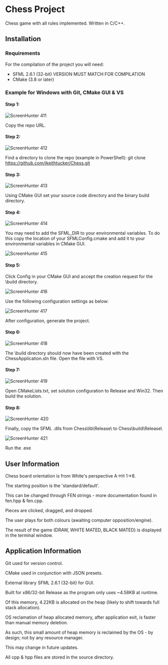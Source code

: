 # Chess Project
Chess game with all rules implemented. Written in C/C++.

## Installation

### Requirements
For the compilation of the project you will need:
- SFML 2.6.1 (32-bit) VERSION MUST MATCH FOR COMPILATION
- CMake (3.8 or later)

### Example for Windows with Git, CMake GUI & VS

#### Step 1:
![ScreenHunter 411](https://github.com/user-attachments/assets/205ce1ce-1c7f-4ee8-9141-18835186d745)

Copy the repo URL.

#### Step 2:
![ScreenHunter 412](https://github.com/user-attachments/assets/db0b4f6b-6d45-453c-b535-edd11ae92f08)

Find a directory to clone the repo (example in PowerShell): git clone https://github.com/jkeithtucker/Chess.git

#### Step 3:
![ScreenHunter 413](https://github.com/user-attachments/assets/92b87726-1e91-4746-9b0e-8847e32d6571)

Using CMake GUI set your source code directory and the binary build directory.

#### Step 4:
![ScreenHunter 414](https://github.com/user-attachments/assets/a1cfe423-051a-41e7-b5b5-309861836e89)

You may need to add the SFML_DIR to your environmental variables. To do this copy the location of your 
SFMLConfig.cmake and add it to your environmental variables in CMake GUI.

![ScreenHunter 415](https://github.com/user-attachments/assets/3dd596ec-a5be-43a2-bbe6-b105fe0da2ac)

#### Step 5:
Click Config in your CMake GUI and accept the creation request for the \build directory.

![ScreenHunter 416](https://github.com/user-attachments/assets/43ef2c19-9c5e-40e9-8ddb-6f49da149e5f)

Use the following configuration settings as below:

![ScreenHunter 417](https://github.com/user-attachments/assets/98ba7edd-afc5-4129-b5b5-e3b1683dfc88)

After configuration, generate the project.

#### Step 6:
![ScreenHunter 418](https://github.com/user-attachments/assets/8f49b0b5-ec15-4c11-8439-63b3cc1b5176)

The \build directory should now have been created with the ChessApplication.sln file.
Open the file with VS.

#### Step 7:
![ScreenHunter 419](https://github.com/user-attachments/assets/83efe108-7609-47de-b9a9-b494c326445c)

Open CMakeLists.txt, set solution configuration to Release and Win32. Then build the solution.

#### Step 8:
![ScreenHunter 420](https://github.com/user-attachments/assets/47aa1543-552f-4733-b9dc-d057c2f0983c)

Finally, copy the SFML .dlls from Chess\lib\Release\ to Chess\build\Release\

![ScreenHunter 421](https://github.com/user-attachments/assets/ef7c2687-d293-4625-9c66-8a0c0a7f7d3e)

Run the .exe

## User Information
Chess board orientation is from White's perspective A->H 1->8.

The starting position is the 'standard/default'.

This can be changed through FEN strings - more documentation found in fen.hpp & fen.cpp.

Pieces are clicked, dragged, and dropped.

The user plays for both colours (awaiting computer opposition/engine).

The result of the game (DRAW, WHITE MATED, BLACK MATED) is displayed in the terminal window.

## Application Information
Git used for version control.

CMake used in conjunction with JSON presets.

External library SFML 2.6.1 (32-bit) for GUI.

Built for x86/32-bit Release as the program only uses ~4.58KB at runtime.

Of this memory, 4.22KB is allocated on the heap (likely to shift towards full stack allocation).

OS reclamation of heap allocated memory, after application exit, is faster than manual memory deletion. 

As such, this small amount of heap memory is reclaimed by the OS - by design; not by any resource manager.

This may change in future updates.

All cpp & hpp files are stored in the source directory.
